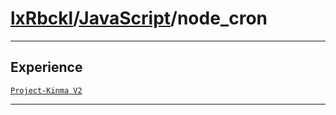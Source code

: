 # [lxRbckl](https://github.com/lxRbckl/lxRbckl/tree/main/README.md)/[JavaScript](https://github.com/lxRbckl/lxRbckl/tree/main/JavaScript)/node_cron

---

## Experience
[`Project-Kinma V2`](https://github.com/lxRbckl/Project-Kinma/blob/V2/README.md)

---
